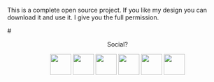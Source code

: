 This is a complete open source project. If you like my design you can download it and use it. I give you the full permission.

#<p align="center">Social?</p>
<p align="center">
    <a href="https://github.com/DurjoySaha" target="_blank"><img width="48" height="48" src="http://durjoysaha.com/icon/github.png"></a>
    <a href="http://stackoverflow.com/users/3026897/durjoy-saha" target="_blank"><img width="48" height="48" src="http://durjoysaha.com/icon/stackoverflow.png"></a>
    <a href="https://www.linkedin.com/in/durjoy-saha-92713272" target="_blank"><img width="48" height="48" src="http://durjoysaha.com/icon/linkedin.png"></a>
    <a href="https://www.facebook.com/DurjoyKumarSaha" target="_blank"><img width="48" height="48" src="http://durjoysaha.com/icon/fb.png"></a>
    <a href="https://twitter.com/DurjoySaha" target="_blank"><img width="48" height="48" src="http://durjoysaha.com/icon/twitter.png"></a>
    <a href="https://www.youtube.com/c/DurjoySaha" target="_blank"><img width="48" height="48" src="http://durjoysaha.com/icon/youtube.png"></a>
    
</p>

